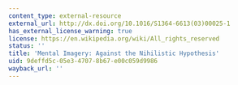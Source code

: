 ```yaml
---
content_type: external-resource
external_url: http://dx.doi.org/10.1016/S1364-6613(03)00025-1
has_external_license_warning: true
license: https://en.wikipedia.org/wiki/All_rights_reserved
status: ''
title: 'Mental Imagery: Against the Nihilistic Hypothesis'
uid: 9deffd5c-05e3-4707-8b67-e00c059d9986
wayback_url: ''
---
```

